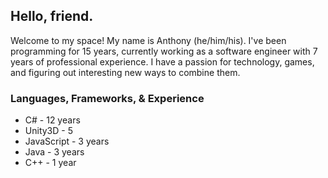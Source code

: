 ## Hello, friend.

Welcome to my space! My name is Anthony (he/him/his). I've been programming for 15 years, currently working as a software engineer with 7 years of professional experience. I have a passion for technology, games, and figuring out interesting new ways to combine them.

### Languages, Frameworks, & Experience
* C# - 12 years
* Unity3D - 5
* JavaScript - 3 years
* Java - 3 years
* C++ - 1 year

<!--
**AnthonyKazyaka/AnthonyKazyaka** is a ✨ _special_ ✨ repository because its `README.md` (this file) appears on your GitHub profile.

Here are some ideas to get you started:

- 🔭 I’m currently working on ...
- 🌱 I’m currently learning ...
- 👯 I’m looking to collaborate on ...
- 🤔 I’m looking for help with ...
- 💬 Ask me about ...
- 📫 How to reach me: ...
- 😄 Pronouns: ...
- ⚡ Fun fact: ...
-->
